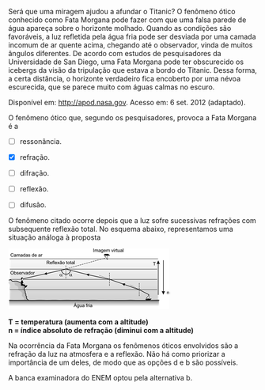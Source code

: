 

Será que uma miragem ajudou a afundar o Titanic? O fenômeno ótico conhecido como Fata Morgana pode fazer com que uma falsa parede de água apareça sobre o horizonte molhado. Quando as condições são favoráveis, a luz refletida pela água fria pode ser desviada por uma camada incomum de ar quente acima, chegando até o observador, vinda de muitos ângulos diferentes. De acordo com estudos de pesquisadores da Universidade de San Diego, uma Fata Morgana pode ter obscurecido os icebergs da visão da tripulação que estava a bordo do Titanic. Dessa forma, a certa distância, o horizonte verdadeiro fica encoberto por uma névoa escurecida, que se parece muito com águas calmas no escuro.

Disponível em: http://apod.nasa.gov. Acesso em: 6 set. 2012 (adaptado).

O fenômeno ótico que, segundo os pesquisadores, provoca a Fata Morgana é a



- [ ] ressonância.
- [x] refração.
- [ ] difração.
- [ ] reflexão.
- [ ] difusão.


O fenômeno citado ocorre depois que a luz sofre sucessivas refrações com subsequente reflexão total. No esquema abaixo, representamos uma situação análoga à proposta

![](ea986e4c-3f61-776e-7503-8acf12348da8.png)

**T = temperatura (aumenta com a altitude)\
n = índice absoluto de refração (diminui com a altitude)**

Na ocorrência da Fata Morgana os fenômenos óticos envolvidos são a refração da luz na atmosfera e a reflexão. Não há como priorizar a importância de um deles, de modo que as opções d e b são possíveis.

A banca examinadora do ENEM optou pela alternativa b.

        
